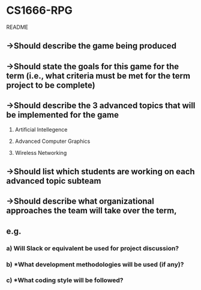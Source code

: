 # CS1666-RPG
README


## ->Should describe the game being produced

## ->Should state the goals for this game for the term (i.e., what criteria must be met for the term project to be complete)

## ->Should describe the 3 advanced topics that will be implemented for the game

1. Artificial Intellegence

2. Advanced Computer Graphics

3. Wireless Networking

## ->Should list which students are working on each advanced topic subteam

## ->Should describe what organizational approaches the team will take over the term, 

## e.g. 

###    a) Will Slack or equivalent be used for project discussion?

###    b) *What development methodologies will be used (if any)?
     
###    c) *What coding style will be followed?
